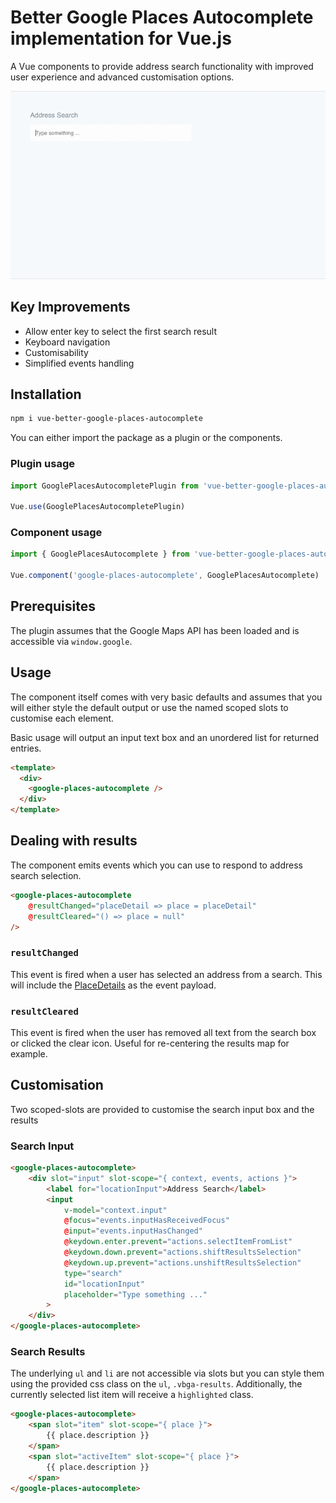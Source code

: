 # Better Google Places Autocomplete implementation for Vue.js

A Vue components to provide address search functionality with improved user experience and advanced customisation options.

![Component Demo](./demo.gif)

## Key Improvements

* Allow enter key to select the first search result
* Keyboard navigation
* Customisability
* Simplified events handling

## Installation

```sh
npm i vue-better-google-places-autocomplete
```

You can either import the package as a plugin or the components.

### Plugin usage

```js
import GooglePlacesAutocompletePlugin from 'vue-better-google-places-autocomplete'

Vue.use(GooglePlacesAutocompletePlugin)
```

### Component usage

```js
import { GooglePlacesAutocomplete } from 'vue-better-google-places-autocomplete'

Vue.component('google-places-autocomplete', GooglePlacesAutocomplete)
```

## Prerequisites

The plugin assumes that the Google Maps API has been loaded and is accessible via `window.google`.

## Usage

The component itself comes with very basic defaults and assumes that you will either style the default output or use the named scoped slots to customise each element.

Basic usage will output an input text box and an unordered list for returned entries.

```html
<template>
  <div>
    <google-places-autocomplete />
  </div>
</template>
```

## Dealing with results

The component emits events which you can use to respond to address search selection.

```html
<google-places-autocomplete
    @resultChanged="placeDetail => place = placeDetail"
    @resultCleared="() => place = null"
/>
```

### `resultChanged`

This event is fired when a user has selected an address from a search. This will include the [PlaceDetails](https://developers.google.com/maps/documentation/javascript/places#place_details_requests) as the event payload.

### `resultCleared`

This event is fired when the user has removed all text from the search box or clicked the clear icon. Useful for re-centering the results map for example.

## Customisation

Two scoped-slots are provided to customise the search input box and the results

### Search Input

```html
<google-places-autocomplete>
    <div slot="input" slot-scope="{ context, events, actions }">
        <label for="locationInput">Address Search</label>
        <input
            v-model="context.input"
            @focus="events.inputHasReceivedFocus"
            @input="events.inputHasChanged"
            @keydown.enter.prevent="actions.selectItemFromList"
            @keydown.down.prevent="actions.shiftResultsSelection"
            @keydown.up.prevent="actions.unshiftResultsSelection"
            type="search"
            id="locationInput"
            placeholder="Type something ..."
        >
    </div>
</google-places-autocomplete>
```

### Search Results

The underlying `ul` and `li` are not accessible via slots but you can style them using the provided css class on the `ul`, `.vbga-results`. Additionally, the currently selected list item will receive a `highlighted` class.

```html
<google-places-autocomplete>
    <span slot="item" slot-scope="{ place }">
        {{ place.description }}
    </span>
    <span slot="activeItem" slot-scope="{ place }">
        {{ place.description }}
    </span>
</google-places-autocomplete>
```

